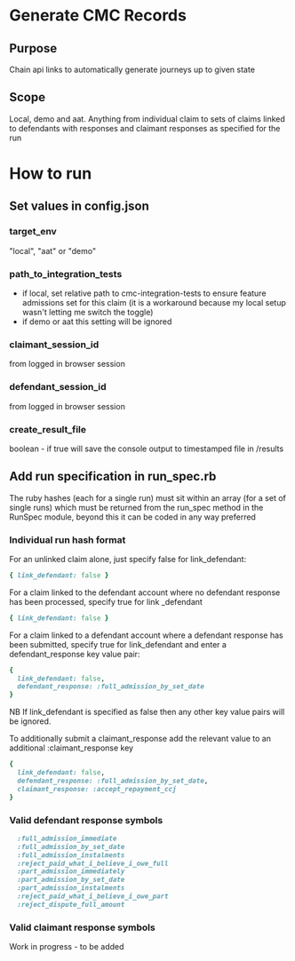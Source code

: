 # Generate CMC Records

## Purpose

Chain api links to automatically generate journeys up to given state

## Scope

Local, demo and aat. Anything from individual claim to sets of claims linked to defendants with responses and claimant responses as specified for the run

# How to run

## Set values in config.json

### target_env
"local", "aat" or "demo"

### path_to_integration_tests 
- if local, set relative path to cmc-integration-tests to ensure feature admissions set for this claim (it is a workaround because my local setup wasn't letting me switch the toggle)
- if demo or aat this setting will be ignored

### claimant_session_id
from logged in browser session

### defendant_session_id
from logged in browser session

### create_result_file
boolean - if true will save the console output to timestamped file in /results

## Add run specification in run_spec.rb

The ruby hashes (each for a single run) must sit within an array (for a set of single runs) which must be returned from the run_spec method in the RunSpec module, beyond this it can be coded in any way preferred

### Individual run hash format

For an unlinked claim alone, just specify false for link_defendant:

```ruby
{ link_defendant: false }
```

For a claim linked to the defendant account where no defendant response has been processed, specify true for link _defendant

```ruby
{ link_defendant: false }
```

For a claim linked to a defendant account where a defendant response has been submitted, specify true for link_defendant and enter a defendant_response key value pair:

```ruby
{
  link_defendant: false,
  defendant_response: :full_admission_by_set_date
}
```

NB If link_defendant is specified as false then any other key value pairs will be ignored.

To additionally submit a claimant_response add the relevant value to an additional :claimant_response key

```ruby
{
  link_defendant: false,
  defendant_response: :full_admission_by_set_date,
  claimant_response: :accept_repayment_ccj
}
```

### Valid defendant response symbols

```ruby
  :full_admission_immediate
  :full_admission_by_set_date
  :full_admission_instalments
  :reject_paid_what_i_believe_i_owe_full
  :part_admission_immediately
  :part_admission_by_set_date
  :part_admission_instalments
  :reject_paid_what_i_believe_i_owe_part
  :reject_dispute_full_amount
```

### Valid claimant response symbols

Work in progress - to be added
